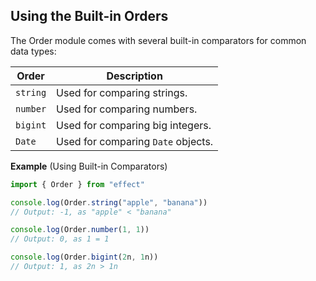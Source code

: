 ## Using the Built-in Orders

The Order module comes with several built-in comparators for common data types:

| Order    | Description                        |
| -------- | ---------------------------------- |
| `string` | Used for comparing strings.        |
| `number` | Used for comparing numbers.        |
| `bigint` | Used for comparing big integers.   |
| `Date`   | Used for comparing `Date` objects. |

**Example** (Using Built-in Comparators)

```ts twoslash
import { Order } from "effect"

console.log(Order.string("apple", "banana"))
// Output: -1, as "apple" < "banana"

console.log(Order.number(1, 1))
// Output: 0, as 1 = 1

console.log(Order.bigint(2n, 1n))
// Output: 1, as 2n > 1n
```
